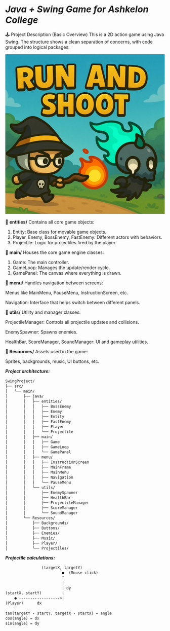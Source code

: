 # ***Java + Swing Game for Ashkelon College***

🕹️ Project Description (Basic Overview)
This is a 2D action game using Java Swing. The structure shows a clean separation of concerns, with code grouped into logical packages:

![run and shoot](src/Resources/Backgrounds/main_menu_screen.jpg)


🔹 **entities/**
Contains all core game objects:

1. Entity: Base class for movable game objects.
2. Player, Enemy, BossEnemy, FastEnemy: Different actors with behaviors.
3. Projectile: Logic for projectiles fired by the player.

🔹 **main/**
Houses the core game engine classes:

1. Game: The main controller.
2. GameLoop: Manages the update/render cycle.
3. GamePanel: The canvas where everything is drawn.

🔹 **menu/**
Handles navigation between screens:

Menus like MainMenu, PauseMenu, InstructionScreen, etc.

Navigation: Interface that helps switch between different panels.

🔹 **utils/**
Utility and manager classes:

ProjectileManager: Controls all projectile updates and collisions.

EnemySpawner: Spawns enemies.

HealthBar, ScoreManager, SoundManager: UI and gameplay utilities.

🔹 **Resources/**
Assets used in the game:

Sprites, backgrounds, music, UI buttons, etc.

***Project architecture:***

    SwingProject/
    ├── src/
    │   └── main/
    │       ├── java/
    │       │   ├── entities/
    │       │   │   ├── BossEnemy
    │       │   │   ├── Enemy
    │       │   │   ├── Entity
    │       │   │   ├── FastEnemy
    │       │   │   ├── Player
    │       │   │   └── Projectile
    │       │   ├── main/
    │       │   │   ├── Game
    │       │   │   ├── GameLoop
    │       │   │   └── GamePanel
    │       │   ├── menu/
    │       │   │   ├── InstructionScreen
    │       │   │   ├── MainFrame
    │       │   │   ├── MainMenu
    │       │   │   ├── Navigation
    │       │   │   └── PauseMenu
    │       │   └── utils/
    │       │       ├── EnemySpawner
    │       │       ├── HealthBar
    │       │       ├── ProjectileManager
    │       │       ├── ScoreManager
    │       │       └── SoundManager
    │       └── Resources/
    │           ├── Backgrounds/
    │           ├── Buttons/
    │           ├── Enemies/
    │           ├── Music/
    │           ├── Player/
    │           └── Projectiles/

***Projectile calculations:***

                    (targetX, targetY)
                             ●  (Mouse click)
                             ^
                             | 
                             | dy
    (startX, startY)         |
        ● ------------------>|
    (Player)      dx

    tan(targetY - startY, targetX - startX) = angle
    cos(angle) = dx
    sin(angle) = dy
